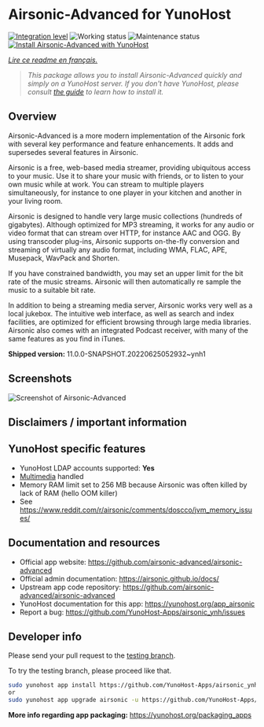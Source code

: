 <!--
N.B.: This README was automatically generated by https://github.com/YunoHost/apps/tree/master/tools/README-generator
It shall NOT be edited by hand.
-->

# Airsonic-Advanced for YunoHost

[![Integration level](https://dash.yunohost.org/integration/airsonic.svg)](https://dash.yunohost.org/appci/app/airsonic) ![Working status](https://ci-apps.yunohost.org/ci/badges/airsonic.status.svg) ![Maintenance status](https://ci-apps.yunohost.org/ci/badges/airsonic.maintain.svg)  
[![Install Airsonic-Advanced with YunoHost](https://install-app.yunohost.org/install-with-yunohost.svg)](https://install-app.yunohost.org/?app=airsonic)

*[Lire ce readme en français.](./README_fr.md)*

> *This package allows you to install Airsonic-Advanced quickly and simply on a YunoHost server.
If you don't have YunoHost, please consult [the guide](https://yunohost.org/#/install) to learn how to install it.*

## Overview

Airsonic-Advanced is a more modern implementation of the Airsonic fork with several key performance and feature enhancements. It adds and supersedes several features in Airsonic.

Airsonic is a free, web-based media streamer, providing ubiquitous access to your music. Use it to share your music with friends, or to listen to your own music while at work. You can stream to multiple players simultaneously, for instance to one player in your kitchen and another in your living room.

Airsonic is designed to handle very large music collections (hundreds of gigabytes). Although optimized for MP3 streaming, it works for any audio or video format that can stream over HTTP, for instance AAC and OGG. By using transcoder plug-ins, Airsonic supports on-the-fly conversion and streaming of virtually any audio format, including WMA, FLAC, APE, Musepack, WavPack and Shorten.

If you have constrained bandwidth, you may set an upper limit for the bit rate of the music streams. Airsonic will then automatically re sample the music to a suitable bit rate.

In addition to being a streaming media server, Airsonic works very well as a local jukebox. The intuitive web interface, as well as search and index facilities, are optimized for efficient browsing through large media libraries. Airsonic also comes with an integrated Podcast receiver, with many of the same features as you find in iTunes.


**Shipped version:** 11.0.0-SNAPSHOT.20220625052932~ynh1


## Screenshots

![Screenshot of Airsonic-Advanced](./doc/screenshots/screenshot_01.png)

## Disclaimers / important information

## YunoHost specific features

* YunoHost LDAP accounts supported: **Yes**
* [Multimedia](https://github.com/YunoHost-Apps/yunohost.multimedia) handled
* Memory RAM limit set to 256 MB because Airsonic was often killed by lack of RAM (hello OOM killer)
* See https://www.reddit.com/r/airsonic/comments/doscco/jvm_memory_issues/

## Documentation and resources

* Official app website: <https://github.com/airsonic-advanced/airsonic-advanced>
* Official admin documentation: <https://airsonic.github.io/docs/>
* Upstream app code repository: <https://github.com/airsonic-advanced/airsonic-advanced>
* YunoHost documentation for this app: <https://yunohost.org/app_airsonic>
* Report a bug: <https://github.com/YunoHost-Apps/airsonic_ynh/issues>

## Developer info

Please send your pull request to the [testing branch](https://github.com/YunoHost-Apps/airsonic_ynh/tree/testing).

To try the testing branch, please proceed like that.

``` bash
sudo yunohost app install https://github.com/YunoHost-Apps/airsonic_ynh/tree/testing --debug
or
sudo yunohost app upgrade airsonic -u https://github.com/YunoHost-Apps/airsonic_ynh/tree/testing --debug
```

**More info regarding app packaging:** <https://yunohost.org/packaging_apps>
